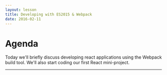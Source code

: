 ```yaml
---
layout: lesson
title: Developing with ES2015 & Webpack
date: 2016-02-11
---
```


# Agenda

Today we'll briefly discuss developing react applications using the Webpack build tool.
We'll also start coding our first React mini-project.

---
